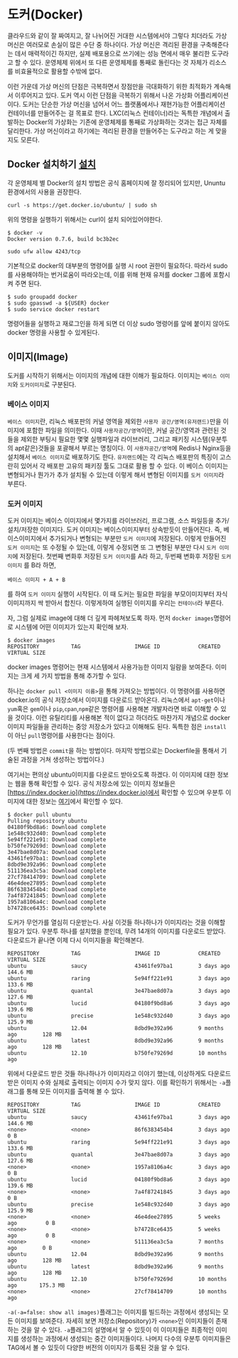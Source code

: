# 도커(Docker)
클라우드와 같이 잘 짜여지고, 잘 나뉘어진 거대한 시스템에서야 그렇다 치더라도 가상 머신은 여러모로 손실이 많은 수단 중 하나이다. 가상 머신은 격리된 환경을 구축해준다는 데서 매력적이긴 하지만, 실제 배포용으로 쓰기에는 성능 면에서 매우 불리한 도구라고 할 수 있다. 운영체제 위에서 또 다른 운영체제를 통째로 돌린다는 것 자체가 리소스를 비효율적으로 활용할 수밖에 없다.

이런 가운데 가상 머신의 단점은 극복하면서 장점만을 극대화하기 위한 최적화가 계속해서 이루어지고 있다. 도커 역시 이런 단점을 극복하기 위해서 나온 가상화 어플리케이션이다. 도커는 단순한 가상 머신을 넘어서 어느 플랫폼에서나 재현가능한 어플리케이션 컨테이너를 만들어주는 걸 목표로 한다. LXC(리눅스 컨테이너)라는 독특한 개념에서 출발하는 Docker의 가상화는 기존에 운영체제를 통째로 가상화하는 것과는 접근 자체를 달리한다. 가상 머신이라고 하기에는 격리된 환경을 만들어주는 도구라고 하는 게 맞을 지도 모른다.

## Docker 설치하기 [설치](https://docs.docker.com/engine/installation/)
각 운영체제 별 Docker의 설치 방법은 공식 홈페이지에 잘 정리되어 있지만, Ununtu 환경에서의 사용을 권장한다. 
```
curl -s https://get.docker.io/ubuntu/ | sudo sh
```
위의 명령을 실행하기 위해서는 curl이 설치 되어있어야한다.


```
$ docker -v
Docker version 0.7.6, build bc3b2ec
```
```
sudo ufw allow 4243/tcp

```

기본적으로 docker의 대부분의 명령어를 실행 시 root 권한이 필요하다. 따라서 sudo를 사용해야하는 번거로움이 따라오는데, 이를 위해 현재 유저를 docker 그룹에 포함시켜 주면 된다.

```
$ sudo groupadd docker
$ sudo gpasswd -a ${USER} docker
$ sudo service docker restart

```
명령어들을 실행하고 재로그인을 하게 되면 더 이상 sudo 명령어를 앞에 붙이지 않아도 docker 명령을 사용할 수 있게된다. 

## 이미지(Image)
도커를 시작하기 위해서는 이미지의 개념에 대한 이해가 필요하다. 이미지는 `베이스 이미지`와 `도커이미지`로 구분된다.


### 베이스 이미지
`베이스 이미지`란, 리눅스 배포판의 커널 영역을 제외한 `사용자 공간/영역(유저랜드)`만을 이미지에 포함한 파일을 의미한다. 이때 `사용자공간/영역`이란, 커널 공간/영역과 관련된 것들을 제외한 부팅시 필요한 몇몇 실행파일과 라이브러리, 그리고 패키징 시스템(우분투의 apt같은)것들을 포괄해서 부르는 명칭이다. 이 `사용자공간/영역`에 Redis나 Nginx등을 설치해서 `베이스 이미지`로 배포하기도 한다.
`유저랜드`에는 각 리눅스 배포판의 특징이 고스란히 있어서 각 배포판 고유의 패키징 툴도 그대로 활용 할 수 있다. 이 베이스 이미지는 변형되거나 뭔가가 추가 설치될 수 있는데 이렇게 해서 변형된 이미지를 `도커 이미지`라 부른다.

### 도커 이미지
도커 이미지는 베이스 이미지에서 몇가지를 라이브러리, 프로그램, 소스 파일등을 추가/설치/저장한 이미지다. 도커 이미지는 베이스이미지부터 상속받듯이 만들어진다. 즉, 베이스이미지에서 추가되거나 변형되는 부분만 `도커 이미지`에 저장된다. 이렇게 만들어진 `도커 이미지`는 또 수정될 수 있는데, 이렇게 수정되면 또 그 변형된 부분만 다시 `도커 이미지`에 저장된다.
첫번째 변화후 저장된 `도커 이미지`를 A라 하고, 두번째 변화후 저장된 `도커 이미지`	를 B라 하면,
```
베이스 이미지 + A + B

```
를 하여 `도커 이미지` 실행이 시작된다. 이 때 도커는 필요한 파일을 부모이미지부터 자식이미지까지 싹 받아서 합친다. 이렇게하여 실행된 이미지를 우리는 `컨테이너`라 부른다.

자, 그럼 실제로 image에 대해 더 깊게 파헤쳐보도록 하자.
먼저 `docker images`명령어로 시스템에 어떤 이미지가 있는지 확인해 보자.
```
$ docker images
REPOSITORY          TAG                 IMAGE ID            CREATED             VIRTUAL SIZE
```
docker images 명령어는 현재 시스템에서 사용가능한 이미지 일람을 보여준다. 이미지는 크게 세 가지 방법을 통해 추가할 수 있다.

하나는 `docker pull <이미지 이름>`을 통해 가져오는 방법이다. 이 명령어를 사용하면 docker.io의 공식 저장소에서 이미지를 다운로드 받아온다. 리눅스에서 `apt-get`이나 `yum`혹은 `gem`이나 `pip`,`cpan`,`npm`같은 명령어를 사용해본 개발자라면 바로 이해할 수 있을 것이다. 이런 유틸리티를 사용해본 적이 없다고 하더라도 마찬가지 개념으로 docker이미지 파일들을 관리하는 중앙 저장소가 있다고 이해해도 된다. 독특한 점은 `install`이 아닌 `pull`명령어를 사용한다는 점이다. 

(두 번째 방법은 `commit`을 하는 방법이다. 마지막 방법으로는 Dockerfile을 통해서 기술된 과정을 거쳐 생성하는 방법이다.)

여기서는 편의상 ubuntu이미지를 다운로드 받아오도록 하겠다. 이 이미지에 대한 정보는 웹을 통해 확인할 수 있다. 공식 저장소에 있는 이미지 정보들은 [https://index.docker.io](https://index.docker.io)에서 확인할 수 있으며 우분투 이미지에 대한 정보는 [여기](https://index.docker.io/_/ubuntu/)에서 확인할 수 있다.

```
$ docker pull ubuntu
Pulling repository ubuntu
04180f9bd8a6: Download complete
1e548c932d40: Download complete
5e94ff221e91: Download complete
b750fe79269d: Download complete
3e47bae8d07a: Download complete
43461fe97ba1: Download complete
8dbd9e392a96: Download complete
511136ea3c5a: Download complete
27cf78414709: Download complete
46e4dee27895: Download complete
86f6383454b4: Download complete
7a4f87241845: Download complete
1957a8106a4c: Download complete
b74728ce6435: Download complete
```
도커가 무언가를 열심히 다운받는다. 사실 이것들 하나하나가 이미지라는 것을 이해할 필요가 있다. 우분투 하나를 설치했을 뿐인데, 무려 14개의 이미지를 다운로드 받았다. 다운로드가 끝나면 이제 다시 이미지들을 확인해본다.

```
REPOSITORY          TAG                 IMAGE ID            CREATED             VIRTUAL SIZE
ubuntu              saucy               43461fe97ba1        3 days ago          144.6 MB
ubuntu              raring              5e94ff221e91        3 days ago          133.6 MB
ubuntu              quantal             3e47bae8d07a        3 days ago          127.6 MB
ubuntu              lucid               04180f9bd8a6        3 days ago          139.6 MB
ubuntu              precise             1e548c932d40        3 days ago          125.9 MB
ubuntu              12.04               8dbd9e392a96        9 months ago        128 MB
ubuntu              latest              8dbd9e392a96        9 months ago        128 MB
ubuntu              12.10               b750fe79269d        10 months ago
```
위에서 다운로드 받은 것들 하나하나가 이미지라고 이야기 했는데, 이상하게도 다운로드 받은 이미지 수와 실제로 출력되는 이미지 수가 맞지 않다. 이를 확인하기 위해서는 `-a`플래그를 통해 모든 이미지를 출력해 볼 수 있다.

```
REPOSITORY          TAG                 IMAGE ID            CREATED             VIRTUAL SIZE
ubuntu              saucy               43461fe97ba1        3 days ago          144.6 MB
<none>              <none>              86f6383454b4        3 days ago          0 B
ubuntu              raring              5e94ff221e91        3 days ago          133.6 MB
ubuntu              quantal             3e47bae8d07a        3 days ago          127.6 MB
<none>              <none>              1957a8106a4c        3 days ago          0 B
ubuntu              lucid               04180f9bd8a6        3 days ago          139.6 MB
<none>              <none>              7a4f87241845        3 days ago          0 B
ubuntu              precise             1e548c932d40        3 days ago          125.9 MB
<none>              <none>              46e4dee27895        5 weeks ago         0 B
<none>              <none>              b74728ce6435        5 weeks ago         0 B
<none>              <none>              511136ea3c5a        7 months ago        0 B
ubuntu              12.04               8dbd9e392a96        9 months ago        128 MB
ubuntu              latest              8dbd9e392a96        9 months ago        128 MB
ubuntu              12.10               b750fe79269d        10 months ago       175.3 MB
<none>              <none>              27cf78414709        10 months ago
```
`-a(-a=false: show all images)`플래그는 이미지를 빌드하는 과정에서 생성되는 모든 이미지를 보여준다. 자세히 보면 저장소(Repository)가 `<none>`인 이미지들이 존재하는 것을 알 수 있다. `-a`플래그의 설명에서 알 수 있듯이 이 이미지들은 최종적인 이미지를 생성하는 과정에서 생성되는 중간 이미지들이다. 나머지 다수의 우분투 이미지들은 TAG에서 볼 수 있듯이 다양한 버전의 이미지가 등록된 것을 알 수 있다.





